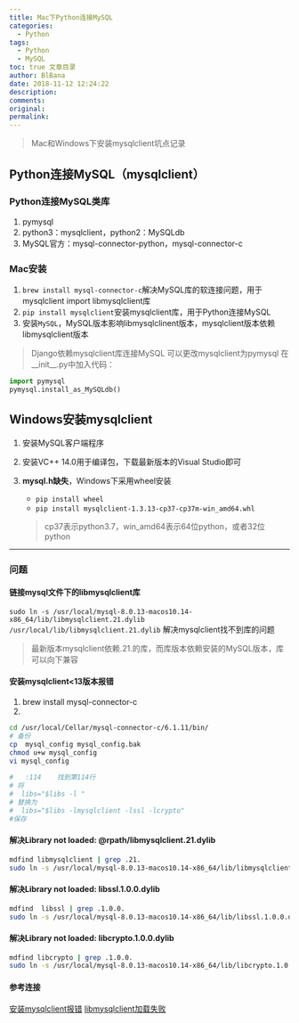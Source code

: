 ```yaml
---
title: Mac下Python连接MySQL
categories:
  - Python
tags:
  - Python
  - MySQL
toc: true 文章目录
author: BlBana
date: 2018-11-12 12:24:22
description:
comments:
original:
permalink:
---
```

> Mac和Windows下安装mysqlclient坑点记录

<!-- more -->

## Python连接MySQL（mysqlclient）
### Python连接MySQL类库

1. pymysql
2. python3：mysqlclient，python2：MySQLdb
3. MySQL官方：mysql-connector-python，mysql-connector-c

### Mac安装
1. `brew install mysql-connector-c`解决MySQL库的软连接问题，用于mysqlclient import libmysqlclient库
2. `pip install mysqlclient`安装mysqlclient库，用于Python连接MySQL
3. 安装`MySQL`，MySQL版本影响libmysqlclinent版本，mysqlclient版本依赖libmysqlclient版本

> Django依赖mysqlclient库连接MySQL
> 可以更改mysqlclient为pymysql
> 在__init__.py中加入代码：
```python
import pymysql
pymysql.install_as_MySQLdb()
```

## Windows安装mysqlclient

1. 安装MySQL客户端程序

2. 安装VC++ 14.0用于编译包，下载最新版本的Visual Studio即可

3. **mysql.h缺失**，Windows下采用wheel安装

   - `pip install wheel`
   - `pip install mysqlclient-1.3.13-cp37-cp37m-win_amd64.whl`

   > cp37表示python3.7，win_amd64表示64位python，或者32位python

---

### 问题
#### 链接mysql文件下的libmysqlclient库
`sudo ln -s /usr/local/mysql-8.0.13-macos10.14-x86_64/lib/libmysqlclient.21.dylib /usr/local/lib/libmysqlclient.21.dylib`
解决mysqlclient找不到库的问题
> 最新版本mysqlclient依赖.21.的库，而库版本依赖安装的MySQL版本，库可以向下兼容

#### 安装mysqlclient<13版本报错
1. brew install mysql-connector-c
2. 
```bash
cd /usr/local/Cellar/mysql-connector-c/6.1.11/bin/  
# 备份  
cp  mysql_config mysql_config.bak     
chmod u+w mysql_config  
vi mysql_config  
  
#   :114    找到第114行  
# 将  
#  libs="$libs -l "  
# 替换为  
#  libs="$libs -lmysqlclient -lssl -lcrypto"  
#保存  
```

#### 解决Library not loaded: @rpath/libmysqlclient.21.dylib
```bash
mdfind libmysqlclient | grep .21.
sudo ln -s /usr/local/mysql-8.0.13-macos10.14-x86_64/lib/libmysqlclient.21.dylib /usr/local/lib/libmysqlclient.21.dylib
```

#### 解决Library not loaded: libssl.1.0.0.dylib
```bash
mdfind  libssl | grep .1.0.0.
sudo ln -s /usr/local/mysql-8.0.13-macos10.14-x86_64/lib/libssl.1.0.0.dylib /usr/local/lib/libssl.1.0.0.dylib
```

#### 解决Library not loaded: libcrypto.1.0.0.dylib
```bash
mdfind libcrypto | grep .1.0.0.
sudo ln -s /usr/local/mysql-8.0.13-macos10.14-x86_64/lib/libcrypto.1.0.0.dylib /usr/local/lib/libcrypto.1.0.0.dylib
```

#### 参考连接
[安装mysqlclient报错](http://dushen.iteye.com/blog/2425130)
[libmysqlclient加载失败](https://stackoverflow.com/questions/4546698/library-not-loaded-libmysqlclient-16-dylib-error-when-trying-to-run-rails-serv/6100648#6100648)